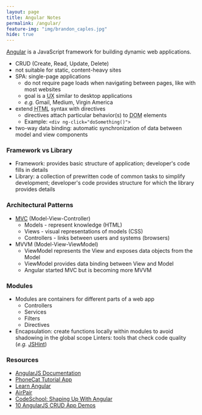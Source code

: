 ```yaml
---
layout: page
title: Angular Notes
permalink: /angular/
feature-img: "img/brandon_caples.jpg"
hide: true
---
```


<a href="https://angularjs.org/" target="_blank">Angular</a> is a JavaScript framework for building dynamic web applications.
* CRUD (Create, Read, Update, Delete)
* not suitable for static, content-heavy sites
* SPA: single-page applications
    * do not require page loads when navigating between pages, like with most websites
    * goal is a <abbr title="User Experience">UX</abbr> similar to desktop applications
    * <em>e.g.</em> Gmail, Medium, Virgin America
* extend <abbr title="Hyper Text Markup Language">HTML</abbr> syntax with directives
    * directives attach particular behavior(s) to <abbr title="Document Object Model">DOM</abbr> elements
    * Example: `<div ng-click="doSomething()">`
* two-way data binding: automatic synchronization of data between model and view components

### Framework vs Library
* Framework: provides basic structure of application; developer's code fills in details
* Library: a collection of prewritten code of common tasks to simplify development; developer's code provides structure for which the library provides details

### Architectural Patterns
* <a href="https://blog.codinghorror.com/understanding-model-view-controller/" target="_blank">MVC</a> (Model-View-Controller)
    * Models - represent knowledge (HTML)
    * Views - visual representations of models (CSS)
    * Controllers - links between users and systems (browsers)
* MVVM (Model-View-ViewModel)
    * ViewModel represents the View and exposes data objects from the Model
    * ViewModel provides data binding between View and Model
    * Angular started MVC but is becoming more MVVM

### Modules
* Modules are containers for different parts of a web app
    * Controllers
    * Services
    * Filters
    * Directives
* Encapsulation: create functions locally within modules to avoid shadowing in the global scope
    Linters: tools that check code quality (<em>e.g.</em> <a href="http://jshint.com/docs/options/#shadow" target="_blank">JSHint</a>)

### Resources
* <a href="https://code.angularjs.org/1.4.7/docs/guide" target="_blank">AngularJS Documentation</a>
* <a href="https://docs.angularjs.org/tutorial" target="_blank">PhoneCat Tutorial App</a>
* <a href="http://www.learn-angular.org/" target="_blank">Learn Angular</a>
* <a href="https://www.airpair.com/angularjs/posts" target="_blank">AirPair</a>
* <a href="http://campus.codeschool.com/courses/shaping-up-with-angular-js/level/1/section/1/video/1" target="_blank">CodeSchool: Shaping Up With Angular</a>
* <a href="http://www.angularjs4u.com/demos/10-angularjs-crud-app-demos/" target="_blank">10 AngularJS CRUD App Demos</a>